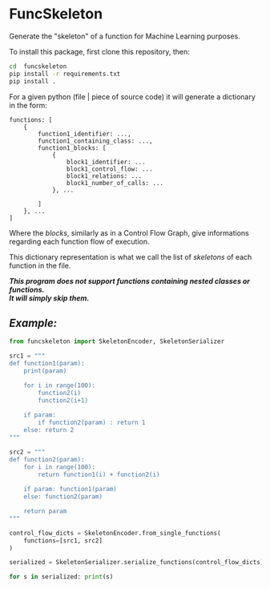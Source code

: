# FuncSkeleton
Generate the "skeleton" of a function for Machine Learning purposes.

To install this package, first clone this repository, then:
```bash
cd  funcskeleton
pip install -r requirements.txt
pip install .
```

For a given python (file | piece of source code) it will generate a dictionary in the form: 
```
functions: [
    {
        function1_identifier: ...,
        function1_containing_class: ...,
        function1_blocks: [
            {
                block1_identifier: ...
                block1_control_flow: ...
                block1_relations: ...
                block1_number_of_calls: ...
            }, ...
            
        ]
    }, ...
]

```
Where the *blocks*, similarly as in a Control Flow Graph, give informations regarding each function flow of execution.

This dictionary representation is what we call the list of *skeletons* of each function in the file.

***This program does not support functions containing nested classes or functions.***\
***It will simply skip them.***

## *Example:*
```python
from funcskeleton import SkeletonEncoder, SkeletonSerializer

src1 = """
def function1(param):
    print(param)

    for i in range(100): 
        function2(i)
        function2(i+1)
    
    if param:
        if function2(param) : return 1
    else: return 2
"""

src2 = """
def function2(param):
    for i in range(100): 
        return function1(i) + function2(i)
    
    if param: function1(param)
    else: function2(param)

    return param
"""

control_flow_dicts = SkeletonEncoder.from_single_functions(
    functions=[src1, src2]
) 

serialized = SkeletonSerializer.serialize_functions(control_flow_dicts)

for s in serialized: print(s)
```
